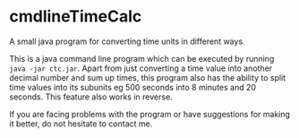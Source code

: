 # cmdlineTimeCalc
A small java program for converting time units in different ways.

This is a java command line program which can be executed by running `java -jar ctc.jar`.
Apart from just converting a time value into another decimal number and sum up times, this program also has the ability to split time values into its subunits eg 500 seconds into 8 minutes and 20 seconds. This feature also works in reverse.

If you are facing problems with the program or have suggestions for making it better, do not hesitate to contact me.
